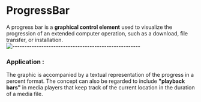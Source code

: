 # ProgressBar
A progress bar is a **graphical control element** used to visualize the progression of an extended computer operation, 
such as a download, file transfer, or installation.
![-----------------------------------------------------](https://raw.githubusercontent.com/andreasbm/readme/master/assets/lines/rainbow.png)
### Application :
The graphic is accompanied by a textual representation of the progress 
in a percent format. The concept can also be regarded to include **"playback bars"** in media players that keep track of the current location 
in the duration of a media file.
